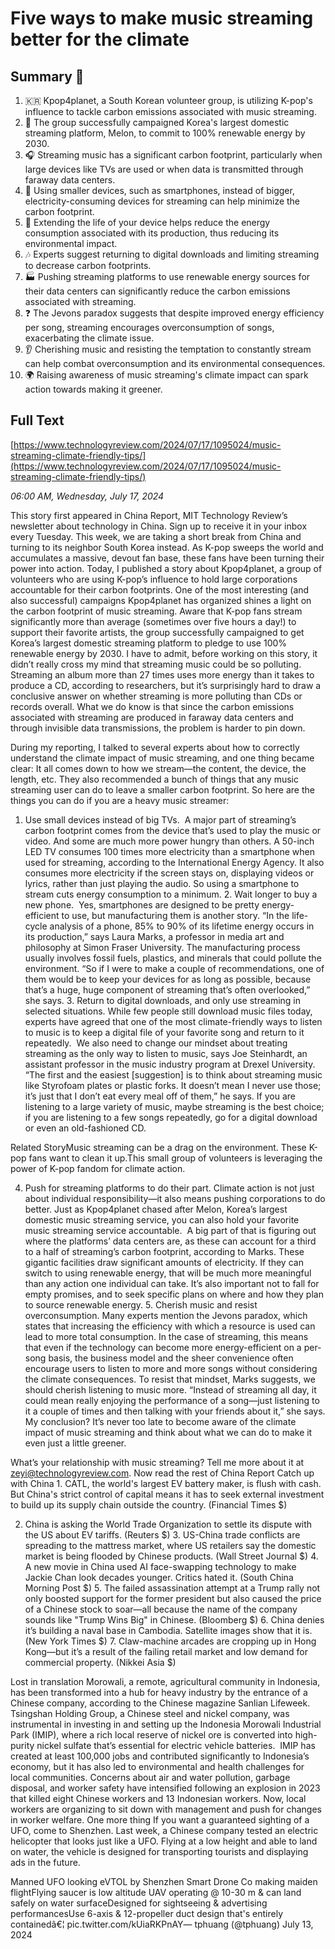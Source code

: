 # Five ways to make music streaming better for the climate

## Summary 🤖

1. 🇰🇷 Kpop4planet, a South Korean volunteer group, is utilizing K-pop's influence to tackle carbon emissions associated with music streaming. 
2. 🎵 The group successfully campaigned Korea's largest domestic streaming platform, Melon, to commit to 100% renewable energy by 2030. 
3. 🎧 Streaming music has a significant carbon footprint, particularly when large devices like TVs are used or when data is transmitted through faraway data centers. 
4. 📱 Using smaller devices, such as smartphones, instead of bigger, electricity-consuming devices for streaming can help minimize the carbon footprint. 
5. 🔄 Extending the life of your device helps reduce the energy consumption associated with its production, thus reducing its environmental impact. 
6. 🎶 Experts suggest returning to digital downloads and limiting streaming to decrease carbon footprints. 
7. 🏭 Pushing streaming platforms to use renewable energy sources for their data centers can significantly reduce the carbon emissions associated with streaming. 
8. ❓ The Jevons paradox suggests that despite improved energy efficiency per song, streaming encourages overconsumption of songs, exacerbating the climate issue. 
9. 👂 Cherishing music and resisting the temptation to constantly stream can help combat overconsumption and its environmental consequences. 
10. 🌍 Raising awareness of music streaming's climate impact can spark action towards making it greener.

## Full Text

[https://www.technologyreview.com/2024/07/17/1095024/music-streaming-climate-friendly-tips/](https://www.technologyreview.com/2024/07/17/1095024/music-streaming-climate-friendly-tips/)

*06:00 AM, Wednesday, July 17, 2024*

This story first appeared in China Report, MIT Technology Review’s newsletter about technology in China. Sign up to receive it in your inbox every Tuesday. This week, we are taking a short break from China and turning to its neighbor South Korea instead. As K-pop sweeps the world and accumulates a massive, devout fan base, these fans have been turning their power into action. Today, I published a story about Kpop4planet, a group of volunteers who are using K-pop’s influence to hold large corporations accountable for their carbon footprints.  One of the most interesting (and also successful) campaigns Kpop4planet has organized shines a light on the carbon footprint of music streaming. Aware that K-pop fans stream significantly more than average (sometimes over five hours a day!) to support their favorite artists, the group successfully campaigned to get Korea’s largest domestic streaming platform to pledge to use 100% renewable energy by 2030. I have to admit, before working on this story, it didn’t really cross my mind that streaming music could be so polluting. Streaming an album more than 27 times uses more energy than it takes to produce a CD, according to researchers, but it’s surprisingly hard to draw a conclusive answer on whether streaming is more polluting than CDs or records overall. What we do know is that since the carbon emissions associated with streaming are produced in faraway data centers and through invisible data transmissions, the problem is harder to pin down.

During my reporting, I talked to several experts about how to correctly understand the climate impact of music streaming, and one thing became clear: It all comes down to how we stream—the content, the device, the length, etc. They also recommended a bunch of things that any music streaming user can do to leave a smaller carbon footprint. So here are the things you can do if you are a heavy music streamer:

1. Use small devices instead of big TVs.  A major part of streaming’s carbon footprint comes from the device that’s used to play the music or video. And some are much more power hungry than others. A 50-inch LED TV consumes 100 times more electricity than a smartphone when used for streaming, according to the International Energy Agency. It also consumes more electricity if the screen stays on, displaying videos or lyrics, rather than just playing the audio. So using a smartphone to stream cuts energy consumption to a minimum. 2. Wait longer to buy a new phone.  Yes, smartphones are designed to be pretty energy-efficient to use, but manufacturing them is another story. “In the life-cycle analysis of a phone, 85% to 90% of its lifetime energy occurs in its production,” says Laura Marks, a professor in media art and philosophy at Simon Fraser University. The manufacturing process usually involves fossil fuels, plastics, and minerals that could pollute the environment.  “So if I were to make a couple of recommendations, one of them would be to keep your devices for as long as possible, because that’s a huge, huge component of streaming that’s often overlooked,” she says. 3. Return to digital downloads, and only use streaming in selected situations. While few people still download music files today, experts have agreed that one of the most climate-friendly ways to listen to music is to keep a digital file of your favorite song and return to it repeatedly.  We also need to change our mindset about treating streaming as the only way to listen to music, says Joe Steinhardt, an assistant professor in the music industry program at Drexel University. “The first and the easiest [suggestion] is to think about streaming music like Styrofoam plates or plastic forks. It doesn’t mean I never use those; it’s just that I don’t eat every meal off of them,” he says. If you are listening to a large variety of music, maybe streaming is the best choice; if you are listening to a few songs repeatedly, go for a digital download or even an old-fashioned CD.

Related StoryMusic streaming can be a drag on the environment. These K-pop fans want to clean it up.This small group of volunteers is leveraging the power of K-pop fandom for climate action.

4. Push for streaming platforms to do their part. Climate action is not just about individual responsibility—it also means pushing corporations to do better. Just as Kpop4planet chased after Melon, Korea’s largest domestic music streaming service, you can also hold your favorite music streaming service accountable.  A big part of that is figuring out where the platforms’ data centers are, as these can account for a third to a half of streaming’s carbon footprint, according to Marks. These gigantic facilities draw significant amounts of electricity. If they can switch to using renewable energy, that will be much more meaningful than any action one individual can take. It’s also important not to fall for empty promises, and to seek specific plans on where and how they plan to source renewable energy. 5. Cherish music and resist overconsumption.  Many experts mention the Jevons paradox, which states that increasing the efficiency with which a resource is used can lead to more total consumption. In the case of streaming, this means that even if the technology can become more energy-efficient on a per-song basis, the business model and the sheer convenience often encourage users to listen to more and more songs without considering the climate consequences. To resist that mindset, Marks suggests, we should cherish listening to music more. “Instead of streaming all day, it could mean really enjoying the performance of a song—just listening to it a couple of times and then talking with your friends about it,” she says. My conclusion? It’s never too late to become aware of the climate impact of music streaming and think about what we can do to make it even just a little greener.

What’s your relationship with music streaming? Tell me more about it at zeyi@technologyreview.com.  Now read the rest of China Report Catch up with China 1. CATL, the world's largest EV battery maker, is flush with cash. But China's strict control of capital means it has to seek external investment to build up its supply chain outside the country. (Financial Times $)

2. China is asking the World Trade Organization to settle its dispute with the US about EV tariffs. (Reuters $) 3. US-China trade conflicts are spreading to the mattress market, where US retailers say the domestic market is being flooded by Chinese products. (Wall Street Journal $)  4. A new movie in China used AI face-swapping technology to make Jackie Chan look decades younger. Critics hated it. (South China Morning Post $) 5. The failed assassination attempt at a Trump rally not only boosted support for the former president but also caused the price of a Chinese stock to soar—all because the name of the company sounds like "Trump Wins Big" in Chinese. (Bloomberg $) 6. China denies it’s building a naval base in Cambodia. Satellite images show that it is. (New York Times $) 7. Claw-machine arcades are cropping up in Hong Kong—but it’s a result of the failing retail market and low demand for commercial property. (Nikkei Asia $)

Lost in translation Morowali, a remote, agricultural community in Indonesia, has been transformed into a hub for heavy industry by the entrance of a Chinese company, according to the Chinese magazine Sanlian Lifeweek. Tsingshan Holding Group, a Chinese steel and nickel company, was instrumental in investing in and setting up the Indonesia Morowali Industrial Park (IMIP), where a rich local reserve of nickel ore is converted into high-purity nickel sulfate that’s essential for electric vehicle batteries.  IMIP has created at least 100,000 jobs and contributed significantly to Indonesia’s economy, but it has also led to environmental and health challenges for local communities. Concerns about air and water pollution, garbage disposal, and worker safety have intensified following an explosion in 2023 that killed eight Chinese workers and 13 Indonesian workers. Now, local workers are organizing to sit down with management and push for changes in worker welfare. One more thing If you want a guaranteed sighting of a UFO, come to Shenzhen. Last week, a Chinese company tested an electric helicopter that looks just like a UFO. Flying at a low height and able to land on water, the vehicle is designed for transporting tourists and displaying ads in the future.

Manned UFO looking eVTOL by Shenzhen Smart Drone Co making maiden flightFlying saucer is low altitude UAV operating @ 10-30 m & can land safely on water surfaceDesigned for sightseeing & advertising performancesUse 6-axis & 12-propeller duct design that's entirely containedâ€¦ pic.twitter.com/kUiaRKPnAY— tphuang (@tphuang) July 13, 2024

